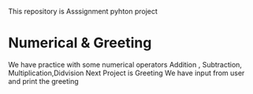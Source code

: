 This repository is Asssignment pyhton project  
# Numerical & Greeting
We have practice with some numerical operators
Addition , Subtraction, Multiplication,Didvision 
Next Project is Greeting 
We have input from user and print the greeting 
